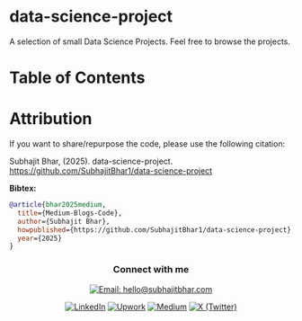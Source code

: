 # data-science-project
A selection of small Data Science Projects.
Feel free to browse the projects. 

# Table of Contents


# Attribution
If you want to share/repurpose the code, please use the following citation:

Subhajit Bhar, (2025). data-science-project. https://github.com/SubhajitBhar1/data-science-project

**Bibtex:**

```bibtex
@article{bhar2025medium,
  title={Medium-Blogs-Code},
  author={Subhajit Bhar},
  howpublished={https://github.com/SubhajitBhar1/data-science-project},
  year={2025}
}
```


<div align="center">
<h3 >Connect with me</h3>
<a href="mailto:hello@subhajitbhar.com" target="_blank" rel="noopener noreferrer"><img src="https://img.shields.io/badge/Email-hello%40subhajitbhar.com-EA4335?style=for-the-badge&logo=gmail&logoColor=white" alt="Email: hello@subhajitbhar.com" /></a>

<a href="https://www.linkedin.com/in/subhajitbhar1/" target="_blank" rel="noopener noreferrer"><img src="https://img.shields.io/badge/LinkedIn-0A66C2?style=for-the-badge&logo=linkedin&logoColor=white" alt="LinkedIn" /></a>
<a href="https://www.upwork.com/freelancers/subhajitbhar1" target="_blank" rel="noopener noreferrer"><img src="https://img.shields.io/badge/Upwork-6FDA44?style=for-the-badge&logo=upwork&logoColor=white" alt="Upwork" /></a>
<a href="https://medium.com/@subhajitbhar1" target="_blank" rel="noopener noreferrer"><img src="https://img.shields.io/badge/Medium-12100E?style=for-the-badge&logo=medium&logoColor=white" alt="Medium" /></a>
<a href="https://x.com/SubhajitBhar1" target="_blank" rel="noopener noreferrer"><img src="https://img.shields.io/badge/X-000000?style=for-the-badge&logo=x&logoColor=white" alt="X (Twitter)" /></a>


</div>